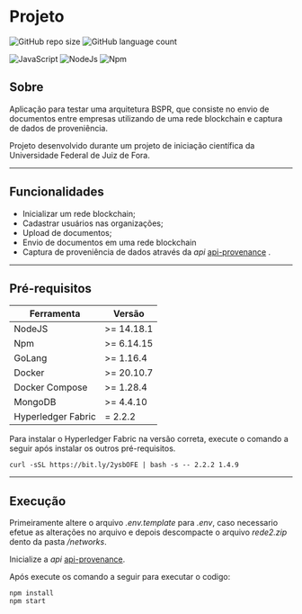 # Projeto
 
![GitHub repo size](https://img.shields.io/github/repo-size/BolsaUFJF/bspr?style=for-the-badge) ![GitHub language count](https://img.shields.io/github/languages/count/BolsaUFJF/bspr?style=for-the-badge)

![JavaScript](https://img.shields.io/badge/JavaScript-323330?style=for-the-badge&logo=javascript&logoColor=F7DF1E)
![NodeJs](https://img.shields.io/badge/Node.js-339933?style=for-the-badge&logo=nodedotjs&logoColor=white)
![Npm](https://img.shields.io/badge/npm-CB3837?style=for-the-badge&logo=npm&logoColor=white)
	

## Sobre
Aplicação para testar uma arquitetura BSPR, que consiste no envio de documentos entre empresas utilizando de uma rede blockchain e captura de dados de proveniência.

Projeto desenvolvido durante um projeto de iniciação científica da Universidade Federal de Juiz de Fora.

---

## Funcionalidades
- Inicializar um rede blockchain;
- Cadastrar usuários nas organizações;
- Upload de documentos;
- Envio de documentos em uma rede blockchain
- Captura de proveniência de dados através da *api* [api-provenance](https://github.com/BolsaUFJF/api-provenance) .

---

## Pré-requisitos
Ferramenta | Versão | 
--- | --- 
NodeJS | >= 14.18.1 | 
Npm | >= 6.14.15 | 
GoLang | >= 1.16.4 | 
Docker | >= 20.10.7 | 
Docker Compose | >= 1.28.4 | 
MongoDB | >= 4.4.10 | 
Hyperledger Fabric | = 2.2.2 | 

Para instalar o Hyperledger Fabric na versão correta, execute o comando a seguir após instalar os outros pré-requisitos.
``` shell
curl -sSL https://bit.ly/2ysbOFE | bash -s -- 2.2.2 1.4.9
```

---

## Execução
Primeiramente altere o arquivo *.env.template* para *.env*, caso necessario efetue as alterações no arquivo e depois descompacte o arquivo *rede2.zip* dento da pasta */networks*.

Inicialize a *api* [api-provenance](https://github.com/BolsaUFJF/api-provenance).

Após execute os comando a seguir para executar o codigo:
``` shell
npm install
npm start
```

